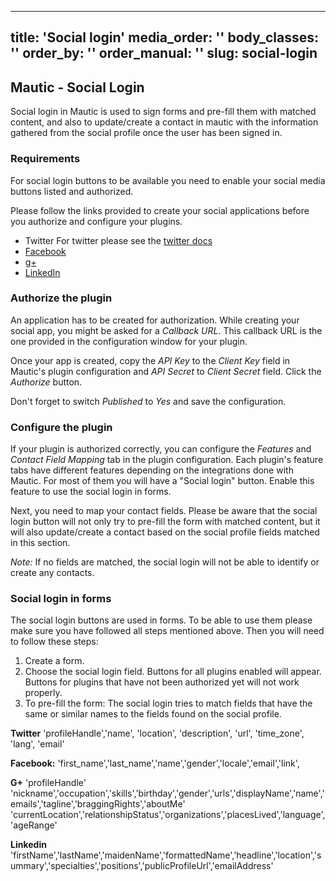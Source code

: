 ---
title: 'Social login'
media_order: ''
body_classes: ''
order_by: ''
order_manual: ''
slug: social-login
------------------

## Mautic - Social Login

Social login in Mautic is used to sign forms and pre-fill them with matched content, and also to update/create a contact in mautic with the information gathered from the social profile once the user has been signed in.

### Requirements
For social login buttons to be available you need to enable your social media buttons listed and authorized.

Please follow the links provided to create your social applications before you authorize and configure your plugins.
- Twitter
For twitter please see the [twitter docs](twitter.md)
- [Facebook](https://developers.facebook.com)
- [g+](https://console.developers.google.com)
- [LinkedIn](https://developer.linkedin.com)

### Authorize the plugin

An application has to be created for authorization. While creating your social app, you might be asked for a *Callback URL*. This callback URL is the one provided in the configuration window for your plugin.

Once your app is created, copy the *API Key* to the *Client Key* field in Mautic's plugin configuration and *API Secret* to *Client Secret* field. Click the *Authorize* button.

Don't forget to switch *Published* to *Yes* and save the configuration.

### Configure the plugin

If your plugin is authorized correctly, you can configure the *Features* and *Contact Field Mapping* tab in the plugin configuration. Each plugin's feature tabs have different features depending on the integrations done with Mautic. For most of them you will have a "Social login" button. Enable this feature to use the social login in forms.

Next, you need to map your contact fields. Please be aware that the social login button will not only try to pre-fill the form with matched content, but it will also update/create a contact based on the social profile fields matched in this section.

*Note:* If no fields are matched, the social login will not be able to identify or create any contacts.

### Social login in forms

The social login buttons are used in forms. To be able to use them please make sure you have followed all steps mentioned above.
Then you will need to follow these steps:
1. Create a form.
2. Choose the social login field. Buttons for all plugins enabled will appear. Buttons for plugins that have not been authorized yet will not work properly.
3. To pre-fill the form: The social login tries to match fields that have the same or similar names to the fields found on the social profile.

**Twitter**
'profileHandle','name', 'location', 'description', 'url', 'time_zone', 'lang', 'email'

**Facebook:**
'first_name','last_name','name','gender','locale','email','link',

**G+** 'profileHandle'
'nickname','occupation','skills','birthday','gender','urls','displayName','name','emails','tagline','braggingRights','aboutMe'         
'currentLocation','relationshipStatus','organizations','placesLived','language','ageRange'

**Linkedin** 'firstName','lastName','maidenName','formattedName','headline','location','summary','specialties','positions','publicProfileUrl','emailAddress'
